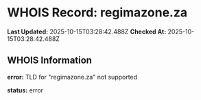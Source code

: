 # WHOIS Record: regimazone.za

**Last Updated:** 2025-10-15T03:28:42.488Z
**Checked At:** 2025-10-15T03:28:42.488Z

## WHOIS Information

**error:** TLD for "regimazone.za" not supported

**status:** error

